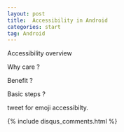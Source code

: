 ```yaml
---
layout: post
title:  Accessibility in Android
categories: start
tag: Android
---
```

Accessibility overview

Why care ?

Benefit ?

Basic steps ?

tweet for emoji accessibilty.

{% include disqus_comments.html %}
